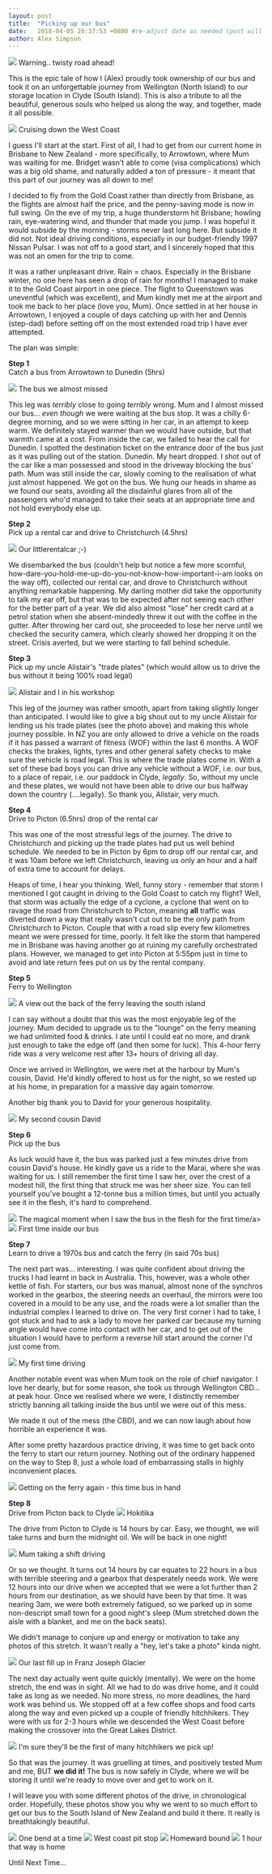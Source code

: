 ```yaml
---
layout: post
title:  "Picking up our bus"
date:   2018-04-05 20:37:53 +0800 #re-adjust date as needed (post will not be shown until that date)
author: Alex Simpson
---
```


   <img src="{{site.url}}/images/picking-up-our-bus/great-lakes-1.JPG"/> 
<a class="image-captions">Warning.. twisty road ahead!</a>

This is the epic tale of how I (Alex) proudly took ownership of our bus and took it on an unforgettable journey from Wellington (North Island) to our storage location in Clyde (South Island). This is also a tribute to all the beautiful, generous souls who helped us along the way, and together, made it all possible.

<!--more--> 
  <img src="{{site.url}}/images/picking-up-our-bus/west-coast-shakas.JPG"/> 
<a class="image-captions">Cruising down the West Coast</a>


I guess I'll start at the start. First of all, I had to get from our current home in Brisbane to New Zealand - more specifically, to Arrowtown, where Mum was waiting for me. Bridget wasn't able to come (visa complications) which was a big old shame, and naturally added a ton of pressure - it meant that this part of our journey was all down to me! 

I decided to fly from the Gold Coast rather than directly from Brisbane, as the flights are almost half the price, and the penny-saving mode is now in full swing. On the eve of my trip, a huge thunderstorm hit Brisbane; howling rain, eye-watering wind, and thunder that made you jump. I was hopeful it would subside by the morning - storms never last long here. But subside it did not. Not ideal driving conditions, especially in our budget-friendly 1997 Nissan Pulsar. I was not off to a good start, and I sincerely hoped that this was not an omen for the trip to come.

It was a rather unpleasant drive. Rain = chaos. Especially in the Brisbane winter, no one here has seen a drop of rain for months! I managed to make it to the Gold Coast airport in one piece. The flight to Queenstown was uneventful (which was excellent), and Mum kindly met me at the airport and took me back to her place (love you, Mum). Once settled in at her house in Arrowtown, I enjoyed a couple of days catching up with her and Dennis (step-dad) before setting off on the most extended road trip I have ever attempted.

The plan was simple: 

**Step 1**<bR> 
Catch a bus from Arrowtown to Dunedin (5hrs)

<img src="{{site.url}}/images/picking-up-our-bus/the-bus-we-almost-missed.JPG"/> 
<a class="image-captions">The bus we almost missed</a>

This leg was *terribly* close to going *terribly* wrong. Mum and I almost missed our bus... *even though* we were waiting at the bus stop. It was a chilly 6-degree morning, and so we were sitting in her car, in an attempt to keep warm. We definitely stayed warmer than we would have outside, but that warmth came at a cost. From inside the car, we failed to hear the call for Dunedin. I spotted the destination ticket on the entrance door of the bus just as it was pulling out of the station. Dunedin. My heart dropped. I shot out of the car like a man possessed and stood in the driveway blocking the bus' path. Mum was still inside the car, slowly coming to the realisation of what just almost happened. We got on the bus. We hung our heads in shame as we found our seats, avoiding all the disdainful glares from all of the passengers who'd managed to take their seats at an appropriate time and not hold everybody else up.

**Step 2**<br>
Pick up a rental car and drive to Christchurch (4.5hrs) 

<img src="{{site.url}}/images/picking-up-our-bus/our-rental-car.JPG"/> 
<a class="image-captions">Our littlerentalcar ;-)</a>

We disembarked the bus (couldn't help but notice a few more scornful, how-dare-you-hold-me-up-do-you-not-know-how-important-i-am looks on the way off), collected our rental car, and drove to Christchurch without anything remarkable happening. My darling mother did take the opportunity to talk my ear off, but that was to be expected after not seeing each other for the better part of a year. We did also almost "lose" her credit card at a petrol station when she absent-mindedly threw it out with the coffee in the gutter. After throwing her card out, she proceeded to lose her nerve until we checked the security camera, which clearly showed her dropping it on the street. Crisis averted, but we were starting to fall behind schedule.

**Step 3**<br>
Pick up my uncle Alistair's "trade plates" (which would allow us to drive the bus without it being 100% road legal)

<img src="{{site.url}}/images/picking-up-our-bus/my-uncle-alastair.JPG"/> 
<a class="image-captions">Alistair and I in his workshop</a>


This leg of the journey was rather smooth, apart from taking slightly longer than anticipated. I would like to give a big shout out to my uncle Alistair for lending us his trade plates (see the photo above) and making this whole journey possible. In NZ you are only allowed to drive a vehicle on the roads if it has passed a warrant of fitness (WOF) within the last 6 months. A WOF checks the brakes, lights, tyres and other general safety checks to make sure the vehicle is road legal. This is where the trade plates come in. With a set of these bad boys you can drive any vehicle without a WOF, i.e. our bus, to a place of repair, i.e. our paddock in Clyde, *legally*. So, without my uncle and these plates, we would not have been able to drive our bus halfway down the country (....legally). So thank you, Alistair, very much.

**Step 4**<br>
Drive to Picton (6.5hrs) drop of the rental car

This was one of the most stressful legs of the journey. The drive to Christchurch and picking up the trade plates had put us well behind schedule. We needed to be in Picton by 6pm to drop off our rental car, and it was 10am before we left Christchurch, leaving us only an hour and a half of extra time to account for delays. 

Heaps of time, I hear you thinking. Well, funny story - remember that storm I mentioned I got caught in driving to the Gold Coast to catch my flight? Well, that storm was actually the edge of a cyclone, a cyclone that went on to ravage the road from Christchurch to Picton, meaning **all** traffic was diverted down a way that really wasn't cut out to be the only path from Christchurch to Picton. Couple that with a road slip every few kilometres meant we were pressed for time, poorly. It felt like the storm that hampered me in Brisbane was having another go at ruining my carefully orchestrated plans. However, we managed to get into Picton at 5:55pm just in time to avoid and late return fees put on us by the rental company.

**Step 5**<br>
Ferry to Wellington 

<img src="{{site.url}}/images/picking-up-our-bus/ferry-view-south-island.JPG"/> 
<a class="image-captions">A view out the back of the ferry leaving the south island</a>

I can say without a doubt that this was the most enjoyable leg of the journey. Mum decided to upgrade us to the "lounge" on the ferry meaning we had unlimited food & drinks. I ate until I could eat no more, and drank just enough to take the edge off (and then some for luck). This 4-hour ferry ride was a very welcome rest after 13+ hours of driving all day.

Once we arrived in Wellington, we were met at the harbour by Mum's cousin, David. He'd kindly offered to host us for the night, so we rested up at his home, in preparation for a massive day again tomorrow.

Another big thank you to David for your generous hospitality.

<img src="{{site.url}}/images/picking-up-our-bus/cousin-lester.JPG"/> 
<a class="image-captions">My second cousin David</a>

**Step 6**<br>
Pick up the bus 

As luck would have it, the bus was parked just a few minutes drive from cousin David's house. He kindly gave us a ride to the Marai, where she was waiting for us. I still remember the first time I saw her, over the crest of a modest hill, the first thing that struck me was her sheer size. You can tell yourself you've bought a 12-tonne bus a million times, but until you actually see it in the flesh, it's hard to comprehend. 

<img src="{{site.url}}/images/picking-up-our-bus/first-time-i-saw-her.JPG"/> 
<a class="image-captions">The magical moment when I saw the bus in the flesh for the first time/a>

<img src="{{site.url}}/images/picking-up-our-bus/first-time-sitting-inside.JPG"/> 
<a class="image-captions">First time inside our bus</a>

**Step 7**<br>
Learn to drive a 1970s bus and catch the ferry (in said 70s bus)

The next part was... interesting. I was quite confident about driving the trucks I had learnt in back in Australia. This, however, was a whole other kettle of fish. For starters, our bus was manual, almost none of the synchros worked in the gearbox, the steering needs an overhaul, the mirrors were too covered in a mould to be any use, and the roads were a lot smaller than the industrial complex I learned to drive on. The very first corner I had to take, I got stuck and had to ask a lady to move her parked car because my turning angle would have come into contact with her car, and to get out of the situation I would have to perform a reverse hill start around the corner I'd just come from.

<img src="{{site.url}}/images/picking-up-our-bus/first-drive.JPG"/> 
<a class="image-captions">My first time driving</a>

Another notable event was when Mum took on the role of chief navigator. I love her dearly, but for some reason, she took us through Wellington CBD... at peak hour. Once we realised where we were, I distinctly remember strictly banning all talking inside the bus until we were out of this mess.

We made it out of the mess (the CBD), and we can now laugh about how horrible an experience it was.

After some pretty hazardous practice driving, it was time to get back onto the ferry to start our return journey. Nothing out of the ordinary happened on the way to Step 8, just a whole load of embarrassing stalls in highly inconvenient places.

<img src="{{site.url}}/images/picking-up-our-bus/loading-onto-ferry.JPG"/> 
<a class="image-captions">Getting on the ferry again - this time bus in hand</a>

**Step 8**<br>
Drive from Picton back to Clyde 
<img src="{{site.url}}/images/picking-up-our-bus/hokitika.JPG"/> 
<a class="image-captions">Hokitika</a>

The drive from Picton to Clyde is 14 hours by car. Easy, we thought, we will take turns and burn the midnight oil. We will be back in one night!

 <img src="{{site.url}}/images/picking-up-our-bus/mum-driving.JPG"/> 
<a class="image-captions">Mum taking a shift driving</a>

 Or so we thought. It turns out 14 hours by car equates to 22 hours in a bus with terrible steering and a gearbox that desperately needs work. We were 12 hours into our drive when we accepted that we were a lot further than 2 hours from our destination, as we should have been by that time. It was nearing 3am, we were both extremely fatigued, so we parked up in some non-descript small town for a good night's sleep (Mum stretched down the aisle with a blanket, and me on the back seats). 

 We didn't manage to conjure up and energy or motivation to take any photos of this stretch. It wasn't really a "hey, let's take a photo" kinda night.
 
  <img src="{{site.url}}/images/picking-up-our-bus/last-gas-stop.JPG"/> 
<a class="image-captions">Our last fill up in Franz Joseph Glacier</a>
 
 The next day actually went quite quickly (mentally). We were on the home stretch, the end was in sight. All we had to do was drive home, and it could take as long as we needed. No more stress, no more deadlines, the hard work was behind us. We stopped off at a few coffee shops and food carts along the way and even picked up a couple of friendly hitchhikers. They were with us for 2-3 hours while we descended the West Coast before making the crossover into the Great Lakes District.

   <img src="{{site.url}}/images/picking-up-our-bus/hitchhikers.JPG"/> 
<a class="image-captions">I'm sure they'll be the first of many hitchhikers we pick up!</a>


So that was the journey. It was gruelling at times, and positively tested Mum and me, BUT **we did it!** The bus is now safely in Clyde, where we will be storing it until we're ready to move over and get to work on it.

I will leave you with some different photos of the drive, in chronological order. Hopefully, these photos show you why we went to so much effort to get our bus to the South Island of New Zealand and build it there. It really is breathtakingly beautiful.

   <img src="{{site.url}}/images/picking-up-our-bus/asstd-roady-1.JPG"/> 
<a class="image-captions">One bend at a time</a>

  <img src="{{site.url}}/images/picking-up-our-bus/black-sand-ceach.JPG"/> 
<a class="image-captions">West coast pit stop</a>

   <img src="{{site.url}}/images/picking-up-our-bus/great-lakes-2.JPG"/> 
<a class="image-captions">Homeward bound</a>

   <img src="{{site.url}}/images/picking-up-our-bus/great-lakes-3.JPG"/> 
<a class="image-captions">1 hour that way is home</a>

Until Next Time...
